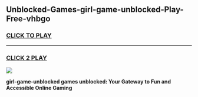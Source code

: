 
## Unblocked-Games-girl-game-unblocked-Play-Free-vhbgo
<h3>
<a href="https://premium76.site?title=girl-game-unblocked&ref=18A1">CLICK TO PLAY</a></h3>
<hr>

<h3>
<a href="https://premium76.site?title=girl-game-unblocked&ref=18A1">CLICK 2 PLAY</a>
  
</h3>

<a href="https://premium76.site?title=girl-game-unblocked&ref=18A1"><img src="https://clearcache.store/games.png"></a>


**girl-game-unblocked games unblocked: Your Gateway to Fun and Accessible Online Gaming**
